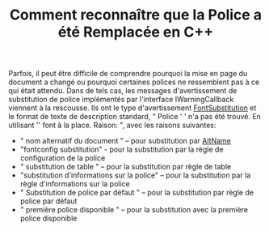 ﻿---
title: Comment reconnaître que la Police a été Remplacée en C++
second_title: Aspose.Words pour C++
articleTitle: Comment Reconnaître Que la Police A Été Remplacée
linktitle: Comment Reconnaître Que la Police A Été Remplacée
description: "Si vous ne savez pas pourquoi la mise en page d'un document a changé ou pourquoi une certaine police ne s'affiche pas comme prévu, les messages d'avertissement de substitution de police peuvent vous aider."
type: docs
weight: 13
url: /fr/cpp/how-to-recognize-that-the-font-was-replaced/
---

Parfois, il peut être difficile de comprendre pourquoi la mise en page du document a changé ou pourquoi certaines polices ne ressemblent pas à ce qui était attendu. Dans de tels cas, les messages d'avertissement de substitution de police implémentés par l'interface IWarningCallback viennent à la rescousse. Ils ont le type d'avertissement [FontSubstitution](https://reference.aspose.com/words/cpp/aspose.words/warningtype/) et le format de texte de description standard, " Police '<OriginalFont> ' n'a pas été trouvé. En utilisant '<SubstitutionFont>' font à la place. Raison: <Reason>", avec les raisons suivantes:

- " nom alternatif du document " – pour substitution par [AltName](https://reference.aspose.com/words/cpp/aspose.words.fonts/fontinfo/get_altname/)
- "fontconfig substitution" - pour la substitution par la règle de configuration de la police
- " substitution de table " – pour la substitution par règle de table
- "substitution d'informations sur la police" – pour la substitution par la règle d'informations sur la police
- " Substitution de police par défaut " – pour la substitution par règle de police par défaut
- " première police disponible " – pour la substitution avec la première police disponible
